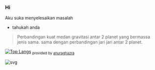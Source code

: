 ### Hi

<!--
**Fullerena/Fullerena** is a ✨ _special_ ✨ repository because its `README.md` (this file) appears on your GitHub profile.

Here are some ideas to get you started:

- 🔭 I’m currently working on ...
- 🌱 I’m currently learning ...
- 👯 I’m looking to collaborate on ...
- 🤔 I’m looking for help with ...
- 💬 Ask me about ...
- 📫 How to reach me: ...
- 😄 Pronouns: ...
- ⚡ Fun fact: ...
-->
Aku suka menyelesaikan masalah
- tahukah anda

>Perbandingan kuat medan gravitasi antar 2 planet yang bermassa jenis sama. sama dengan 
perbandingan jari jari antar 2 planet.

[![Top Langs](https://github-readme-stats.vercel.app/api/top-langs/?username=Fullerena)](https://github.com/anuraghazra/github-readme-stats)
<sub>provided by [anuraghazra](https://github.com/anuraghazra/github-readme-stats)</sub>

![svg](https://user-images.githubusercontent.com/94767147/168409370-b9a60c99-bfd9-4090-b2de-ba42c2c2c171.png)
